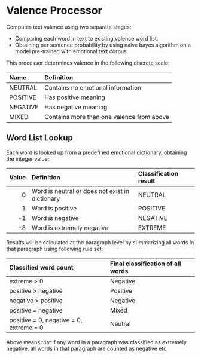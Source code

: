 # Valence Processor
Computes text valence using two separate stages:

* Comparing each word in text to existing valence word list.
* Obtaining per sentence probability by using naive bayes algorithm on a model pre-trained with emotional text corpus.

This processor determines valence in the following discrete scale:

| Name     | Definition                                |
|:---------|:------------------------------------------|
| NEUTRAL  | Contains no emotional information         |
| POSITIVE | Has positive meaning                      |
| NEGATIVE | Has negative meaning                      |
| MIXED    | Contains more than one valence from above |


## Word List Lookup
Each word is looked up from a predefined emotional dictionary, obtaining the integer value:

| Value | Definition                                      | Classification result |
|------:|:------------------------------------------------|:----------------------|
|     0 | Word is neutral or does not exist in dictionary | NEUTRAL               |
|     1 | Word is positive                                | POSITIVE              |
|    -1 | Word is negative                                | NEGATIVE              |
|    -8 | Word is extremely negative                      | EXTREME               |

Results will be calculated at the paragraph level by summarizing all words in that paragraph using following rule set:

| Classified word count                   | Final classification of all words            |
|:----------------------------------------|:---------------------------------------------|
| extreme > 0                             | Negative                                     |
| positive > negative                     | Positive                                     |
| negative > positive                     | Negative                                     |
| positive = negative                     | Mixed                                        |
| positive = 0, negative = 0, extreme = 0 | Neutral                                      |

Above means that if any word in a paragraph was classified as extremely negative, all words in that paragraph are counted as negative etc.
